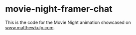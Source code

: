 # movie-night-framer-chat
This is the code for the Movie Night animation showcased on www.matthewkulp.com.
